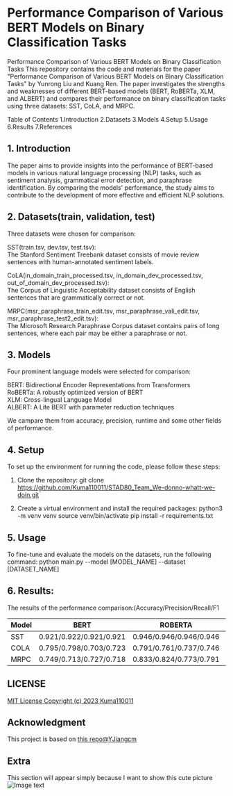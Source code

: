 # Performance Comparison of Various BERT Models on Binary Classification Tasks

Performance Comparison of Various BERT Models on Binary Classification Tasks
This repository contains the code and materials for the paper "Performance Comparison of Various BERT Models on Binary Classification Tasks" by Yunrong Liu and Kuang Ren. The paper investigates the strengths and weaknesses of different BERT-based models (BERT, RoBERTa, XLM, and ALBERT) and compares their performance on binary classification tasks using three datasets: SST, CoLA, and MRPC.

Table of Contents
1.Introduction
2.Datasets
3.Models
4.Setup
5.Usage
6.Results
7.References

## 1. Introduction

The paper aims to provide insights into the performance of BERT-based models in various natural language processing (NLP) tasks, such as sentiment analysis, grammatical error detection, and paraphrase identification. By comparing the models' performance, the study aims to contribute to the development of more effective and efficient NLP solutions.

## 2. Datasets(train, validation, test)

Three datasets were chosen for comparison:

SST(train.tsv, dev.tsv, test.tsv):  
The Stanford Sentiment Treebank dataset consists of movie review sentences with human-annotated sentiment labels.  

CoLA(in_domain_train_processed.tsv, in_domain_dev_processed.tsv, out_of_domain_dev_processed.tsv):  
The Corpus of Linguistic Acceptability dataset consists of English sentences that are grammatically correct or not.  

MRPC(msr_paraphrase_train_edit.tsv, msr_paraphrase_vali_edit.tsv, msr_paraphrase_test2_edit.tsv):   
The Microsoft Research Paraphrase Corpus dataset contains pairs of long sentences, where each pair may be either a paraphrase or not.

## 3. Models

Four prominent language models were selected for comparison:

BERT: Bidirectional Encoder Representations from Transformers  
RoBERTa: A robustly optimized version of BERT  
XLM: Cross-lingual Language Model  
ALBERT: A Lite BERT with parameter reduction techniques  

We campare them from accuracy, precision, runtime and some other fields of performance.
## 4. Setup
To set up the environment for running the code, please follow these steps:
1. Clone the repository:
git clone https://github.com/Kuma110011/STAD80_Team_We-donno-whatt-we-doin.git  

2. Create a virtual environment and install the required packages:
python3 -m venv venv
source venv/bin/activate
pip install -r requirements.txt

## 5. Usage
To fine-tune and evaluate the models on the datasets, run the following command:
python main.py --model [MODEL_NAME] --dataset [DATASET_NAME]

## 6. Results:
The results of the performance comparison:(Accuracy/Precision/Recall/F1


 Model | BERT | ROBERTA	| XLM | ALBERT
 ---- | -----  |----- |----- |----- 
 SST | 0.921/0.922/0.921/0.921 |	0.946/0.946/0.946/0.946|	0.951/0.951/0.951	| 0.897/0.913/0.897/0.896
COLA	|  0.795/0.798/0.703/0.723	| 0.791/0.761/0.737/0.746	| 0.686/0.343/0.500/0.407	| 0.686/0.343/0.500/0.407
MRPC	| 0.749/0.713/0.727/0.718| 0.833/0.824/0.773/0.791| 0.796/0.769/0.741/0.751| 0.727/0.774/0.575/0.554





## LICENSE
[MIT License Copyright (c) 2023 Kuma110011](https://github.com/Kuma110011/STAD80_Team_We-donno-whatt-we-doin/blob/7f2169f32f1f7027de17fc210b5391a9ad37297b/LICENSE)

## Acknowledgment

This project is based on [this repo@YJiangcm](https://github.com/YJiangcm/SST-2-sentiment-analysis)  

## Extra
This section will appear simply because I want to show this cute picture
![Image text](https://github.com/Kuma110011/STAD80-Team-We-donno-whatt-we-doin/blob/main/data/output/%E5%BE%AE%E4%BF%A1%E5%9B%BE%E7%89%87_20230411003605.jpg)
